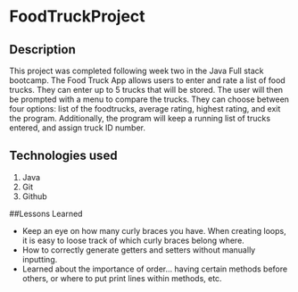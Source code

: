# FoodTruckProject
## Description
This project was completed following week two in the Java Full stack bootcamp. The Food Truck App allows users to enter and rate a list of food trucks. 
They can enter up to 5 trucks that will be stored. The user will then be 
prompted with a menu to compare the trucks. They can choose between four options:
list of the foodtrucks, average rating, highest rating, and exit the program. 
Additionally, the program will keep a running list of trucks entered, and assign
truck ID number. 

## Technologies used
1. Java
2. Git
3. Github

##Lessons Learned
- Keep an eye on how many curly braces you have. When creating loops, it is easy to loose track of which curly braces belong where. 
- How to correctly generate getters and setters without manually inputting. 
- Learned about the importance of order... having certain methods before others, or where to put print lines within methods, etc.
